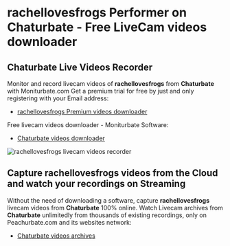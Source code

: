 # rachellovesfrogs Performer on Chaturbate - Free LiveCam videos downloader

## Chaturbate Live Videos Recorder

Monitor and record livecam videos of **rachellovesfrogs** from **Chaturbate** with Moniturbate.com
Get a premium trial for free by just and only registering with your Email address:
* [rachellovesfrogs Premium videos downloader](https://moniturbate.com/request-demo-licence-key.html)

Free livecam videos downloader - Moniturbate Software:
* [Chaturbate videos downloader](https://moniturbate.com/moniturbate-download-software.html)

![rachellovesfrogs livecam videos recorder](https://peachurnet.com/templates/moniturbate-software.png)


## Capture rachellovesfrogs videos from the Cloud and watch your recordings on Streaming

Without the need of downloading a software, capture **rachellovesfrogs** livecam videos from **Chaturbate** 100% online.
Watch Livecam archives from **Chaturbate** unlimitedly from thousands of existing recordings, only on Peachurbate.com and its websites network:
* [Chaturbate videos archives](https://peachurnet.com/)
